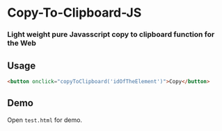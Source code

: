 # Copy-To-Clipboard-JS
### Light weight pure Javasscript copy to clipboard function for the Web

## Usage

```html
<button onclick="copyToClipboard('idOfTheElement')">Copy</button>
```
                 
## Demo

Open `test.html` for demo.
